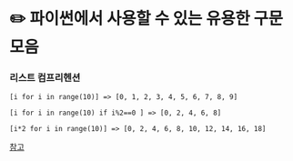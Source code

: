 # ✏️ 파이썬에서 사용할 수 있는 유용한 구문 모음

### 리스트 컴프리헨션

```
[i for i in range(10)] => [0, 1, 2, 3, 4, 5, 6, 7, 8, 9]

[i for i in range(10) if i%2==0 ] => [0, 2, 4, 6, 8]

[i*2 for i in range(10)] => [0, 2, 4, 6, 8, 10, 12, 14, 16, 18]

```
[참고](https://www.w3schools.com/python/python_lists_comprehension.asp)
